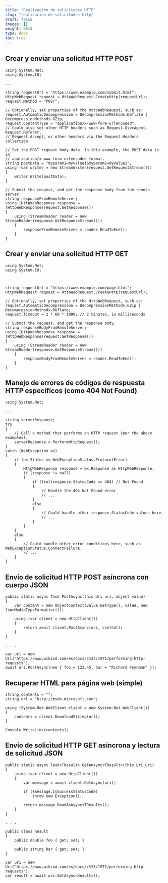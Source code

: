 ```yaml
---
title: "Realización de solicitudes HTTP"
slug: "realizacion-de-solicitudes-http"
draft: false
images: []
weight: 9918
type: docs
toc: true
---
```


## Crear y enviar una solicitud HTTP POST
    using System.Net;
    using System.IO;

    ...

    string requestUrl = "https://www.example.com/submit.html";
    HttpWebRequest request = HttpWebRequest.CreateHttp(requestUrl);
    request.Method = "POST";

    // Optionally, set properties of the HttpWebRequest, such as:
    request.AutomaticDecompression = DecompressionMethods.Deflate | DecompressionMethods.GZip;
    request.ContentType = "application/x-www-form-urlencoded";
    // Could also set other HTTP headers such as Request.UserAgent, Request.Referer,
    // Request.Accept, or other headers via the Request.Headers collection.

    // Set the POST request body data. In this example, the POST data is in 
    // application/x-www-form-urlencoded format.
    string postData = "myparam1=myvalue1&myparam2=myvalue2";
    using (var writer = new StreamWriter(request.GetRequestStream()))
    {
        writer.Write(postData);
    }

    // Submit the request, and get the response body from the remote server.
    string responseFromRemoteServer;
    using (HttpWebResponse response = (HttpWebResponse)request.GetResponse())
    {
        using (StreamReader reader = new StreamReader(response.GetResponseStream()))
        {
            responseFromRemoteServer = reader.ReadToEnd();
        }
    }


## Crear y enviar una solicitud HTTP GET
    using System.Net;
    using System.IO;

    ...

    string requestUrl = "https://www.example.com/page.html";
    HttpWebRequest request = HttpWebRequest.CreateHttp(requestUrl);

    // Optionally, set properties of the HttpWebRequest, such as:
    request.AutomaticDecompression = DecompressionMethods.GZip | DecompressionMethods.Deflate;
    request.Timeout = 2 * 60 * 1000; // 2 minutes, in milliseconds
  
    // Submit the request, and get the response body.
    string responseBodyFromRemoteServer;
    using (HttpWebResponse response = (HttpWebResponse)request.GetResponse())
    {
        using (StreamReader reader = new StreamReader(response.GetResponseStream()))
        {
            responseBodyFromRemoteServer = reader.ReadToEnd();
        }
    }


## Manejo de errores de códigos de respuesta HTTP específicos (como 404 Not Found)
    using System.Net;

    ...

    string serverResponse;
    try 
    {
        // Call a method that performs an HTTP request (per the above examples).
        serverResponse = PerformHttpRequest();
    }
    catch (WebException ex)
    {
        if (ex.Status == WebExceptionStatus.ProtocolError)
        {
            HttpWebResponse response = ex.Response as HttpWebResponse;
            if (response != null)
            {
                if ((int)response.StatusCode == 404) // Not Found
                {
                    // Handle the 404 Not Found error 
                    // ...
                }
                else
                { 
                    // Could handle other response.StatusCode values here.
                    // ...
                }
            }
        }
        else
        {
            // Could handle other error conditions here, such as WebExceptionStatus.ConnectFailure.
            // ...
        }
    }

## Envío de solicitud HTTP POST asíncrona con cuerpo JSON
    public static async Task PostAsync(this Uri uri, object value)
    {
        var content = new ObjectContext(value.GetType(), value, new JsonMediaTypeFormatter());

        using (var client = new HttpClient())
        {
            return await client.PostAsync(uri, content);
        }
    }

    . . .

    var uri = new Uri("https://www.wikiod.com/es/docs/c%23/1971/performing-http-requests");
    await uri.PostAsync(new { foo = 123.45, bar = "Richard Feynman" });

## Recuperar HTML para página web (simple)
    string contents = "";
    string url = "http://msdn.microsoft.com";
    
    using (System.Net.WebClient client = new System.Net.WebClient())
    {
        contents = client.DownloadString(url);
    }
    
    Console.WriteLine(contents);



## Envío de solicitud HTTP GET asíncrona y lectura de solicitud JSON
    public static async Task<TResult> GetAnsync<TResult>(this Uri uri)
    {
        using (var client = new HttpClient())
        {
            var message = await client.GetAsync(uri);

            if (!message.IsSuccessStatusCode)
                throw new Exception();

            return message.ReadAsAsync<TResult>();
        }
    }

    . . .

    public class Result
    {
        public double foo { get; set; }

        public string bar { get; set; }
    }

    var uri = new Uri("https://www.wikiod.com/es/docs/c%23/1971/performing-http-requests");
    var result = await uri.GetAsync<Result>();

